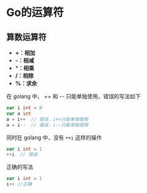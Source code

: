 # Go的运算符

## 算数运算符

- **+：相加**
- **-：相减**
- ***：相乘**
- **/：相除**
- **%：求余**

在 golang 中， ++ 和 -- 只能单独使用，错误的写法如下

```go
var i int = 8
var a int
a = i++  // 错误，i++只能单独使用
a = i--  // 错误，i--只能单独使用
```

同时在 golang 中，没有 `++i`  这样的操作

```go
var i int = 1
++i  // 错误
```

正确的写法

```go
var i int = 1
i++ //正确
```

